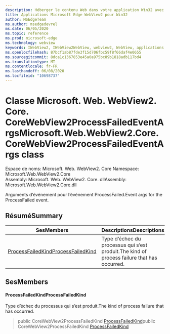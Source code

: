 ```yaml
---
description: Héberger le contenu Web dans votre application Win32 avec le contrôle Microsoft Edge WebView2
title: Applications Microsoft Edge WebView2 pour Win32
author: MSEdgeTeam
ms.author: msedgedevrel
ms.date: 06/05/2020
ms.topic: reference
ms.prod: microsoft-edge
ms.technology: webview
keywords: IWebView2, IWebView2WebView, webview2, WebView, applications Win32, Win32, Edge, ICoreWebView2, ICoreWebView2Controller, contrôle de navigateur, html Edge
ms.openlocfilehash: 87bcf1ab87fde3f15d706fbc59f8f66daf4e0655
ms.sourcegitcommit: 8dca1c1367853e45a0a975bc89b1818adb117bd4
ms.translationtype: MT
ms.contentlocale: fr-FR
ms.lasthandoff: 06/08/2020
ms.locfileid: "10698737"
---
```

# <span data-ttu-id="d3006-104">Classe Microsoft. Web. WebView2. Core. CoreWebView2ProcessFailedEventArgs</span><span class="sxs-lookup"><span data-stu-id="d3006-104">Microsoft.Web.WebView2.Core.CoreWebView2ProcessFailedEventArgs class</span></span> 

<span data-ttu-id="d3006-105">Espace de noms: Microsoft. Web. WebView2. Core </span><span class="sxs-lookup"><span data-stu-id="d3006-105">Namespace: Microsoft.Web.WebView2.Core</span></span>\
<span data-ttu-id="d3006-106">Assembly: Microsoft. Web. WebView2. Core. dll</span><span class="sxs-lookup"><span data-stu-id="d3006-106">Assembly: Microsoft.Web.WebView2.Core.dll</span></span>

<span data-ttu-id="d3006-107">Arguments d’événement pour l’événement ProcessFailed.</span><span class="sxs-lookup"><span data-stu-id="d3006-107">Event args for the ProcessFailed event.</span></span>

## <span data-ttu-id="d3006-108">Résumé</span><span class="sxs-lookup"><span data-stu-id="d3006-108">Summary</span></span>

 <span data-ttu-id="d3006-109">Ses</span><span class="sxs-lookup"><span data-stu-id="d3006-109">Members</span></span>                        | <span data-ttu-id="d3006-110">Descriptions</span><span class="sxs-lookup"><span data-stu-id="d3006-110">Descriptions</span></span>
--------------------------------|---------------------------------------------
[<span data-ttu-id="d3006-111">ProcessFailedKind</span><span class="sxs-lookup"><span data-stu-id="d3006-111">ProcessFailedKind</span></span>](#processfailedkind) | <span data-ttu-id="d3006-112">Type d’échec du processus qui s’est produit.</span><span class="sxs-lookup"><span data-stu-id="d3006-112">The kind of process failure that has occurred.</span></span>

## <span data-ttu-id="d3006-113">Ses</span><span class="sxs-lookup"><span data-stu-id="d3006-113">Members</span></span>

#### <span data-ttu-id="d3006-114">ProcessFailedKind</span><span class="sxs-lookup"><span data-stu-id="d3006-114">ProcessFailedKind</span></span> 

<span data-ttu-id="d3006-115">Type d’échec du processus qui s’est produit.</span><span class="sxs-lookup"><span data-stu-id="d3006-115">The kind of process failure that has occurred.</span></span>

> <span data-ttu-id="d3006-116">public CoreWebView2ProcessFailedKind [ProcessFailedKind](#processfailedkind)</span><span class="sxs-lookup"><span data-stu-id="d3006-116">public CoreWebView2ProcessFailedKind [ProcessFailedKind](#processfailedkind)</span></span>

